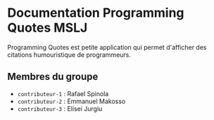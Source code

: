 # Documentation Programming Quotes MSLJ

Programming Quotes est petite application qui permet d'afficher des citations humouristique de programmeurs. 

## Membres du groupe

- `contributeur-1` : Rafael Spinola
- `contributeur-2` : Emmanuel Makosso
- `contributeur-3` : Elisei Jurgiu